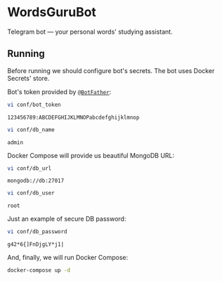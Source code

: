 # WordsGuruBot

Telegram bot — your personal words' studying assistant.

## Running

Before running we should configure bot's secrets. The bot uses Docker Secrets' store.

Bot's token provided by [`@BotFather`](https://t.me/BotFather):

```sh
vi conf/bot_token
```

```
123456789:ABCDEFGHIJKLMNOPabcdefghijklmnop
```

```sh
vi conf/db_name
```

```
admin
```

Docker Compose will provide us beautiful MongoDB URL:

```sh
vi conf/db_url
```

```
mongodb://db:27017
```

```sh
vi conf/db_user
```

```
root
```

Just an example of secure DB password:

```sh
vi conf/db_password
```

```
g42*6{]FnDjgLY*j1|
```

And, finally, we will run Docker Compose:

```sh
docker-compose up -d
```
